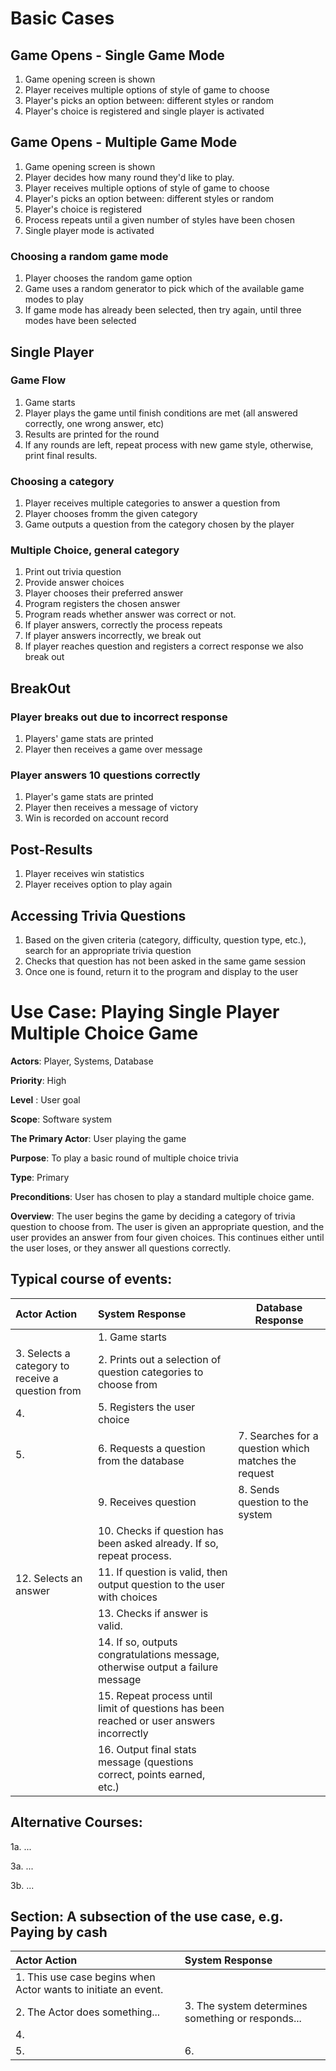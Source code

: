 # Basic Cases

## Game Opens - Single Game Mode
1. Game opening screen is shown
2. Player receives multiple options of style of game to choose
3. Player's picks an option between: different styles or random
4. Player's choice is registered and single player is activated

## Game Opens - Multiple Game Mode
1. Game opening screen is shown
2. Player decides how many round they'd like to play.
3. Player receives multiple options of style of game to choose
4. Player's picks an option between: different styles or random
5. Player's choice is registered
6. Process repeats until a given number of styles have been chosen
7. Single player mode is activated

### Choosing a random game mode
1. Player chooses the random game option
2. Game uses a random generator to pick which of the available game modes to play
3. If game mode has already been selected, then try again, until three modes have
been selected


## Single Player

### Game Flow
1. Game starts
2. Player plays the game until finish conditions are met (all answered correctly, one wrong answer, etc)
3. Results are printed for the round
4. If any rounds are left, repeat process with new game style, otherwise, print final results.


### Choosing a category
1. Player receives multiple categories to answer a question from
2. Player chooses fromm the given category
3. Game outputs a question from the category chosen by the player

### Multiple Choice, general category
1. Print out trivia question
2. Provide answer choices
3. Player chooses their preferred answer
4. Program registers the chosen answer 
5. Program reads whether answer was correct or not.
6. If player answers, correctly the process repeats
7. If player answers incorrectly, we break out
8. If player reaches question and registers a correct response we also break out
## BreakOut
### Player breaks out due to incorrect response
1. Players' game stats are printed
2. Player then receives a game over message

### Player answers 10 questions correctly
1. Player's game stats are printed 
2. Player then receives a message of victory
3. Win is recorded on account record

## Post-Results
1. Player receives win statistics
2. Player receives option to play again

## Accessing Trivia Questions
1. Based on the given criteria (category, difficulty, question type, etc.),
search for an appropriate trivia question
2. Checks that question has not been asked in the same game session
3. Once one is found, return it to the program and display to the user


Use Case: Playing Single Player Multiple Choice Game
=================================
**Actors**: Player, Systems, Database

**Priority**: High

**Level** : User goal

**Scope**: Software system

**The Primary Actor**: User playing the game

**Purpose**: To play a basic round of multiple choice trivia

**Type**: Primary

**Preconditions**: User has chosen to play a standard multiple choice game.

**Overview**: The user begins the game by deciding a category of trivia question to choose from.
The user is given an appropriate question, and the user provides an answer from four given choices.
This continues either until the user loses, or they answer all questions correctly.

Typical course of events:
----------------------

| Actor Action                                     | System Response                                                                          | Database Response                                    |
|:-------------------------------------------------|:-----------------------------------------------------------------------------------------|------------------------------------------------------|
|                                                  | 1. Game starts                                                                           |                                                      |
| 3. Selects a category to receive a question from | 2. Prints out a selection of question categories to choose from                          |                                                      |
| 4.                                               | 5. Registers the user choice                                                             |                                                      |
| 5.                                               | 6. Requests a question from the database                                                 | 7. Searches for a question which matches the request |
|                                                  | 9. Receives question                                                                     | 8. Sends question to the system                      |
|                                                  | 10. Checks if question has been asked already. If so, repeat process.                    |                                                      |
| 12. Selects an answer                            | 11. If question is valid, then output question to the user with choices                  |                                                      |
|                                                  | 13. Checks if answer is valid.                                                           |                                                      |
|                                                  | 14. If so, outputs congratulations message, otherwise output a failure message           |                                                      |
|                                                  | 15. Repeat process until limit of questions has been reached or user answers incorrectly |                                                      |
|                                                  | 16. Output final stats message (questions correct, points earned, etc.)                  |                                                      |                                                 |                                                                                          |                                                      |


Alternative Courses:
-----------
1a. ...

3a. ...

3b. ...

Section: A subsection of the use case, e.g. Paying by cash
-----------

| Actor Action                                                   | System Response                                   |
|:---------------------------------------------------------------|:--------------------------------------------------|
| 1. This use case begins when Actor wants to initiate an event. |                                                   |
| 2. The Actor does something...                                 | 3. The system determines something or responds... |
| 4.                                                             ||
| 5.                                                             | 6.                                                |